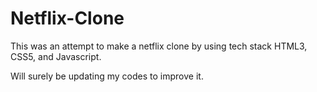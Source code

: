 # Netflix-Clone

This was an attempt to make a netflix clone by using tech stack HTML3, CSS5, and Javascript.

Will surely be updating my codes to improve it.
